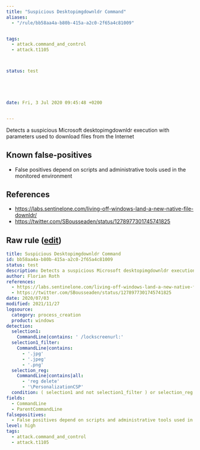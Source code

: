 ```yaml
---
title: "Suspicious Desktopimgdownldr Command"
aliases:
  - "/rule/bb58aa4a-b80b-415a-a2c0-2f65a4c81009"


tags:
  - attack.command_and_control
  - attack.t1105



status: test





date: Fri, 3 Jul 2020 09:45:48 +0200


---
```


Detects a suspicious Microsoft desktopimgdownldr execution with parameters used to download files from the Internet

<!--more-->


## Known false-positives

* False positives depend on scripts and administrative tools used in the monitored environment



## References

* https://labs.sentinelone.com/living-off-windows-land-a-new-native-file-downldr/
* https://twitter.com/SBousseaden/status/1278977301745741825


## Raw rule ([edit](https://github.com/SigmaHQ/sigma/edit/master/rules/windows/process_creation/proc_creation_win_susp_desktopimgdownldr.yml))
```yaml
title: Suspicious Desktopimgdownldr Command
id: bb58aa4a-b80b-415a-a2c0-2f65a4c81009
status: test
description: Detects a suspicious Microsoft desktopimgdownldr execution with parameters used to download files from the Internet
author: Florian Roth
references:
  - https://labs.sentinelone.com/living-off-windows-land-a-new-native-file-downldr/
  - https://twitter.com/SBousseaden/status/1278977301745741825
date: 2020/07/03
modified: 2021/11/27
logsource:
  category: process_creation
  product: windows
detection:
  selection1:
    CommandLine|contains: ' /lockscreenurl:'
  selection1_filter:
    CommandLine|contains:
      - '.jpg'
      - '.jpeg'
      - '.png'
  selection_reg:
    CommandLine|contains|all:
      - 'reg delete'
      - '\PersonalizationCSP'
  condition: ( selection1 and not selection1_filter ) or selection_reg
fields:
  - CommandLine
  - ParentCommandLine
falsepositives:
  - False positives depend on scripts and administrative tools used in the monitored environment
level: high
tags:
  - attack.command_and_control
  - attack.t1105

```
